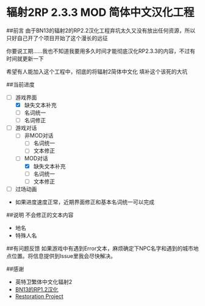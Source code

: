 # 辐射2RP 2.3.3 MOD 简体中文汉化工程

##前言
由于BN13的辐射2的RP2.2汉化工程弃坑太久又没有放出任何资源，所以只好自己开了个项目开始了这个漫长的远征

你要说工期……我也不知道我要用多久时间才能彻底汉化RP2.3.3的内容，不过有时间就更新一下  

希望有人能加入这个工程中，彻底的将辐射2简体中文化 填补这个该死的大坑

##当前进度
- [ ] 游戏界面
	- [x] 缺失文本补充
	- [ ] 名词统一
	- [ ] 名词修正
- [ ] 游戏对话
	- [ ] 非MOD对话
		- [ ] 名词统一
		- [ ] 文本修正
	- [ ] MOD对话
		- [x] 缺失文本补充
		- [ ] 名词统一
		- [ ] 文本修正
- [ ] 过场动画

* 如果进度速度正常，近期界面修正和基本名词统一可以完成

##说明
不会修正的文本内容
* 地名
* 特殊人名

##有问题反馈
如果游戏中有遇到Error文本，麻烦确定下NPC名字和遇到的城市地点位置。将信息提供到Issue里我会尽快解决。

##感谢
* 英特卫繁体中文化辐射2
* [BN13的RP1.2汉化](http://www.bn13.com/forum.php?mod=viewthread&tid=98302)
* [Restoration Project](http://www.killap.net/)
